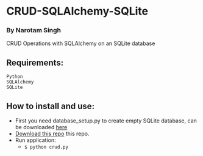 # CRUD-SQLAlchemy-SQLite
### By Narotam Singh
CRUD Operations with SQLAlchemy on an SQLite database

## Requirements:
    Python
    SQLAlchemy
    SQLite
    
 ## How to install and use:
* First you need database_setup.py to create empty SQLite database, can be downloaded [here](https://www.udacity.com/api/nodes/3612388731/supplemental_media/database-setuppy/download) 
* [Download this repo](https://github.com/narotamsingh/CRUD-SQLAlchemy-SQLite.git) this repo.
* Run application:
  * `$ python crud.py`
